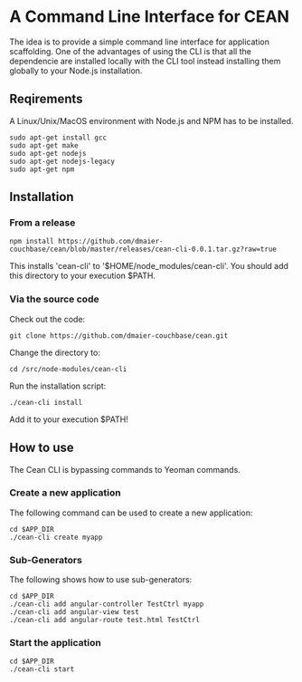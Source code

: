 # A Command Line Interface for CEAN

The idea is to provide a simple command line interface for application scaffolding. One of the advantages of using the CLI is that all the dependencie are installed locally with the CLI tool instead installing them globally to your Node.js installation.

## Reqirements

A Linux/Unix/MacOS environment with Node.js and NPM has to be installed.

```
sudo apt-get install gcc
sudo apt-get make
sudo apt-get nodejs
sudo apt-get nodejs-legacy
sudo apt-get npm
```

## Installation

### From a release

```
npm install https://github.com/dmaier-couchbase/cean/blob/master/releases/cean-cli-0.0.1.tar.gz?raw=true
```

This installs 'cean-cli' to '$HOME/node_modules/cean-cli'. You should add this directory to your execution $PATH.

### Via the source code

Check out the code:

```
git clone https://github.com/dmaier-couchbase/cean.git

```

Change the directory to:

```
cd /src/node-modules/cean-cli
```

Run the installation script:

```
./cean-cli install
```

Add it to your execution $PATH!


## How to use

The Cean CLI is bypassing commands to Yeoman commands. 

### Create a new application

The following command can be used to create a new application:

```
cd $APP_DIR
./cean-cli create myapp 
```

### Sub-Generators

The following shows how to use sub-generators:

```
cd $APP_DIR
./cean-cli add angular-controller TestCtrl myapp
./cean-cli add angular-view test
./cean-cli add angular-route test.html TestCtrl
```

### Start the application

```
cd $APP_DIR
./cean-cli start
```
